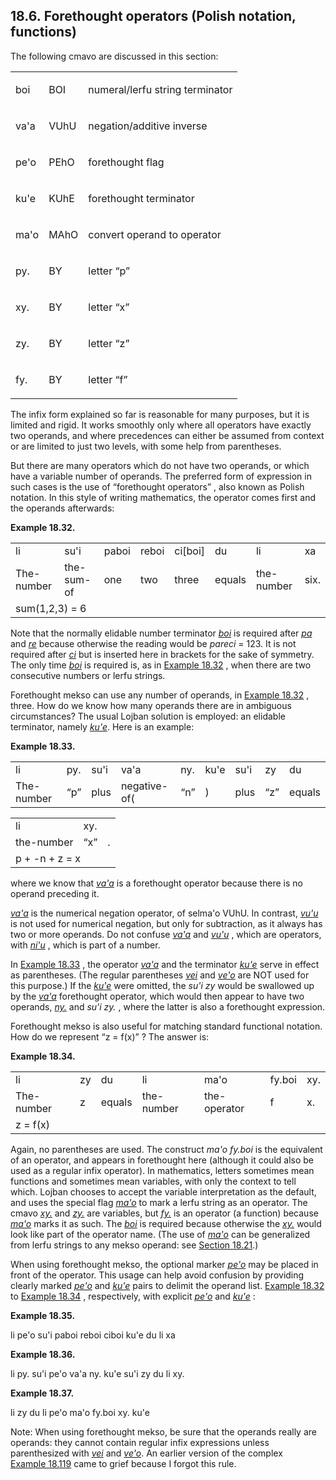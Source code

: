 <a id="section-forethought"></a>18.6. <a id="c18s6"></a>Forethought operators (Polish notation, functions)
----------------------------------------------------------------------------------------------------------

The following cmavo are discussed in this section:

<table class="cmavo-list"><colgroup></colgroup><tbody><tr class="cmavo-entry"><td class="cmavo"><p class="cmavo">boi</p></td><td class="selmaho"><p class="selmaho">BOI</p></td><td class="description"><p class="description">numeral/lerfu string terminator</p></td></tr><tr class="cmavo-entry"><td class="cmavo"><p class="cmavo">va'a</p></td><td class="selmaho"><p class="selmaho">VUhU</p></td><td class="description"><p class="description">negation/additive inverse</p></td></tr><tr class="cmavo-entry"><td class="cmavo"><p class="cmavo">pe'o</p></td><td class="selmaho"><p class="selmaho">PEhO</p></td><td class="description"><p class="description">forethought flag</p></td></tr><tr class="cmavo-entry"><td class="cmavo"><p class="cmavo">ku'e</p></td><td class="selmaho"><p class="selmaho">KUhE</p></td><td class="description"><p class="description">forethought terminator</p></td></tr><tr class="cmavo-entry"><td class="cmavo"><p class="cmavo">ma'o</p></td><td class="selmaho"><p class="selmaho">MAhO</p></td><td class="description"><p class="description">convert operand to operator</p></td></tr><tr class="cmavo-entry"><td class="cmavo"><p class="cmavo">py.</p></td><td class="selmaho"><p class="selmaho">BY</p></td><td class="description"><p class="description">letter <span class="quote">“<span class="quote">p</span>”</span></p></td></tr><tr class="cmavo-entry"><td class="cmavo"><p class="cmavo">xy.</p></td><td class="selmaho"><p class="selmaho">BY</p></td><td class="description"><p class="description">letter <span class="quote">“<span class="quote">x</span>”</span></p></td></tr><tr class="cmavo-entry"><td class="cmavo"><p class="cmavo">zy.</p></td><td class="selmaho"><p class="selmaho">BY</p></td><td class="description"><p class="description">letter <span class="quote">“<span class="quote">z</span>”</span></p></td></tr><tr class="cmavo-entry"><td class="cmavo"><p class="cmavo">fy.</p></td><td class="selmaho"><p class="selmaho">BY</p></td><td class="description"><p class="description">letter <span class="quote">“<span class="quote">f</span>”</span></p></td></tr></tbody></table>

The infix form explained so far is reasonable for many purposes, but it is limited and rigid. It works smoothly only where all operators have exactly two operands, and where precedences can either be assumed from context or are limited to just two levels, with some help from parentheses.

But there are many operators which do not have two operands, or which have a variable number of operands. The preferred form of expression in such cases is the use of “forethought operators” , also known as Polish notation. In this style of writing mathematics, the operator comes first and the operands afterwards:

<div class="interlinear-gloss-example example">
<a id="example-random-id-I0Bm"></a>

**Example 18.32. <a id="c18e6d1"></a>** 

<table class="interlinear-gloss"><colgroup></colgroup><tbody><tr class="jbo"><td>li</td><td>su'i</td><td>paboi</td><td>reboi</td><td>ci[boi]</td><td>du</td><td>li</td><td>xa</td></tr><tr class="gloss"><td>The-number</td><td>the-sum-of</td><td>one</td><td>two</td><td>three</td><td>equals</td><td>the-number</td><td>six.</td></tr><tr class="informalequation"><td colspan="12321"><div class="informalequation"><span class="mathphrase">sum(1,2,3) = 6</span></div></td></tr></tbody></table>

</div>  

Note that the normally elidable number terminator _<a id="id-1.19.8.7.1.1" class="indexterm"></a>[_boi_](../go01#valsi-boi)_ is required after _<a id="id-1.19.8.7.2.1" class="indexterm"></a>[_pa_](../go01#valsi-pa)_ and _<a id="id-1.19.8.7.3.1" class="indexterm"></a>[_re_](../go01#valsi-re)_ because otherwise the reading would be _<a id="id-1.19.8.7.4.1" class="indexterm"></a>pareci_ = 123. It is not required after _<a id="id-1.19.8.7.5.1" class="indexterm"></a>[_ci_](../go01#valsi-ci)_ but is inserted here in brackets for the sake of symmetry. The only time _<a id="id-1.19.8.7.6.1" class="indexterm"></a>[_boi_](../go01#valsi-boi)_ is required is, as in [Example 18.32](../section-forethought#example-random-id-I0Bm) , when there are two consecutive numbers or lerfu strings.

Forethought mekso can use any number of operands, in [Example 18.32](../section-forethought#example-random-id-I0Bm) , three. How do we know how many operands there are in ambiguous circumstances? The usual Lojban solution is employed: an elidable terminator, namely _<a id="id-1.19.8.8.2.1" class="indexterm"></a>[_ku'e_](../go01#valsi-kuhe)_. Here is an example:

<div class="interlinear-gloss-example example">
<a id="example-random-id-IxMG"></a>

**Example 18.33. <a id="c18e6d2"></a>** 

<table class="interlinear-gloss"><colgroup></colgroup><tbody><tr class="jbo"><td>li</td><td>py.</td><td>su'i</td><td>va'a</td><td>ny.</td><td>ku'e</td><td>su'i</td><td>zy</td><td>du</td></tr><tr class="gloss"><td>The-number</td><td><span class="quote">“<span class="quote">p</span>”</span></td><td>plus</td><td>negative-of(</td><td><span class="quote">“<span class="quote">n</span>”</span></td><td>)</td><td>plus</td><td><span class="quote">“<span class="quote">z</span>”</span></td><td>equals</td></tr></tbody></table>

<table class="interlinear-gloss"><colgroup></colgroup><tbody><tr class="jbo"><td>li</td><td>xy.</td></tr><tr class="gloss"><td>the-number</td><td><span class="quote">“<span class="quote">x</span>”</span></td><td>.</td></tr><tr class="informalequation"><td colspan="12321"><div class="informalequation"><span class="mathphrase">p + -n + z = x</span></div></td></tr></tbody></table>

</div>  

where we know that _<a id="id-1.19.8.10.1.1" class="indexterm"></a>[_va'a_](../go01#valsi-vaha)_ is a forethought operator because there is no operand preceding it.

_<a id="id-1.19.8.11.1.1" class="indexterm"></a>[_va'a_](../go01#valsi-vaha)_ is the numerical negation operator, of selma'o VUhU. In contrast, _<a id="id-1.19.8.11.2.1" class="indexterm"></a>[_vu'u_](../go01#valsi-vuhu)_ is not used for numerical negation, but only for subtraction, as it always has two or more operands. Do not confuse _<a id="id-1.19.8.11.3.1" class="indexterm"></a>[_va'a_](../go01#valsi-vaha)_ and _<a id="id-1.19.8.11.4.1" class="indexterm"></a>[_vu'u_](../go01#valsi-vuhu)_ , which are operators, with _<a id="id-1.19.8.11.5.1" class="indexterm"></a>[_ni'u_](../go01#valsi-nihu)_ , which is part of a number.

In [Example 18.33](../section-forethought#example-random-id-IxMG) , the operator _<a id="id-1.19.8.12.2.1" class="indexterm"></a>[_va'a_](../go01#valsi-vaha)_ and the terminator _<a id="id-1.19.8.12.3.1" class="indexterm"></a>[_ku'e_](../go01#valsi-kuhe)_ serve in effect as parentheses. (The regular parentheses _<a id="id-1.19.8.12.4.1" class="indexterm"></a>[_vei_](../go01#valsi-vei)_ and _<a id="id-1.19.8.12.5.1" class="indexterm"></a>[_ve'o_](../go01#valsi-veho)_ are NOT used for this purpose.) If the _<a id="id-1.19.8.12.6.1" class="indexterm"></a>[_ku'e_](../go01#valsi-kuhe)_ were omitted, the _<a id="id-1.19.8.12.7.1" class="indexterm"></a>su'i zy_ would be swallowed up by the _<a id="id-1.19.8.12.8.1" class="indexterm"></a>[_va'a_](../go01#valsi-vaha)_ forethought operator, which would then appear to have two operands, _<a id="id-1.19.8.12.9.1" class="indexterm"></a>[_ny._](../go01#valsi-ny)_ and _<a id="id-1.19.8.12.10.1" class="indexterm"></a>su'i zy._ , where the latter is also a forethought expression.

Forethought mekso is also useful for matching standard functional notation. How do we represent “z = f(x)” ? The answer is:

<div class="interlinear-gloss-example example">
<a id="example-random-id-VybU"></a>

**Example 18.34. <a id="c18e6d3"></a>** 

<table class="interlinear-gloss"><colgroup></colgroup><tbody><tr class="jbo"><td>li</td><td>zy</td><td>du</td><td>li</td><td>ma'o</td><td>fy.boi</td><td>xy.</td></tr><tr class="gloss"><td>The-number</td><td>z</td><td>equals</td><td>the-number</td><td>the-operator</td><td>f</td><td>x.</td></tr><tr class="informalequation"><td colspan="12321"><div class="informalequation"><span class="mathphrase">z = f(x)</span></div></td></tr></tbody></table>

</div>  

Again, no parentheses are used. The construct _<a id="id-1.19.8.15.1.1" class="indexterm"></a>ma'o fy.boi_ is the equivalent of an operator, and appears in forethought here (although it could also be used as a regular infix operator). In mathematics, letters sometimes mean functions and sometimes mean variables, with only the context to tell which. Lojban chooses to accept the variable interpretation as the default, and uses the special flag _<a id="id-1.19.8.15.2.1" class="indexterm"></a>[_ma'o_](../go01#valsi-maho)_ to mark a lerfu string as an operator. The cmavo _<a id="id-1.19.8.15.3.1" class="indexterm"></a>[_xy._](../go01#valsi-xy)_ and _<a id="id-1.19.8.15.4.1" class="indexterm"></a>[_zy._](../go01#valsi-zy)_ are variables, but _<a id="id-1.19.8.15.5.1" class="indexterm"></a>[_fy._](../go01#valsi-fy)_ is an operator (a function) because _<a id="id-1.19.8.15.6.1" class="indexterm"></a>[_ma'o_](../go01#valsi-maho)_ marks it as such. The _<a id="id-1.19.8.15.7.1" class="indexterm"></a>[_boi_](../go01#valsi-boi)_ is required because otherwise the _<a id="id-1.19.8.15.8.1" class="indexterm"></a>[_xy._](../go01#valsi-xy)_ would look like part of the operator name. (The use of _<a id="id-1.19.8.15.9.1" class="indexterm"></a>[_ma'o_](../go01#valsi-maho)_ can be generalized from lerfu strings to any mekso operand: see [Section 18.21](../section-miscellany).)

When using forethought mekso, the optional marker _<a id="id-1.19.8.16.1.1" class="indexterm"></a>[_pe'o_](../go01#valsi-peho)_ may be placed in front of the operator. This usage can help avoid confusion by providing clearly marked _<a id="id-1.19.8.16.2.1" class="indexterm"></a>[_pe'o_](../go01#valsi-peho)_ and _<a id="id-1.19.8.16.3.1" class="indexterm"></a>[_ku'e_](../go01#valsi-kuhe)_ pairs to delimit the operand list. [Example 18.32](../section-forethought#example-random-id-I0Bm) to [Example 18.34](../section-forethought#example-random-id-VybU) , respectively, with explicit _<a id="id-1.19.8.16.6.1" class="indexterm"></a>[_pe'o_](../go01#valsi-peho)_ and _<a id="id-1.19.8.16.7.1" class="indexterm"></a>[_ku'e_](../go01#valsi-kuhe)_ :

<div class="interlinear-gloss-example example">
<a id="example-random-id-qhz5"></a>

**Example 18.35. <a id="c18e6d4"></a>** 

<a id="id-1.19.8.17.2.1" class="indexterm"></a>li pe'o su'i paboi reboi ciboi ku'e du li xa

</div>  
<div class="interlinear-gloss-example example">
<a id="example-random-id-qhzu"></a>

**Example 18.36. <a id="c18e6d5"></a>** 

<a id="id-1.19.8.18.2.1" class="indexterm"></a>li py. su'i pe'o va'a ny. ku'e su'i zy du li xy.

</div>  
<div class="interlinear-gloss-example example">
<a id="example-random-id-qi0g"></a>

**Example 18.37. <a id="c18e6d6"></a>** 

<a id="id-1.19.8.19.2.1" class="indexterm"></a>li zy du li pe'o ma'o fy.boi xy. ku'e

</div>  

Note: When using forethought mekso, be sure that the operands really are operands: they cannot contain regular infix expressions unless parenthesized with _<a id="id-1.19.8.20.1.1" class="indexterm"></a>[_vei_](../go01#valsi-vei)_ and _<a id="id-1.19.8.20.2.1" class="indexterm"></a>[_ve'o_](../go01#valsi-veho)_. An earlier version of the complex [Example 18.119](../section-connectives-within-mekso#example-random-id-k36J) came to grief because I forgot this rule.